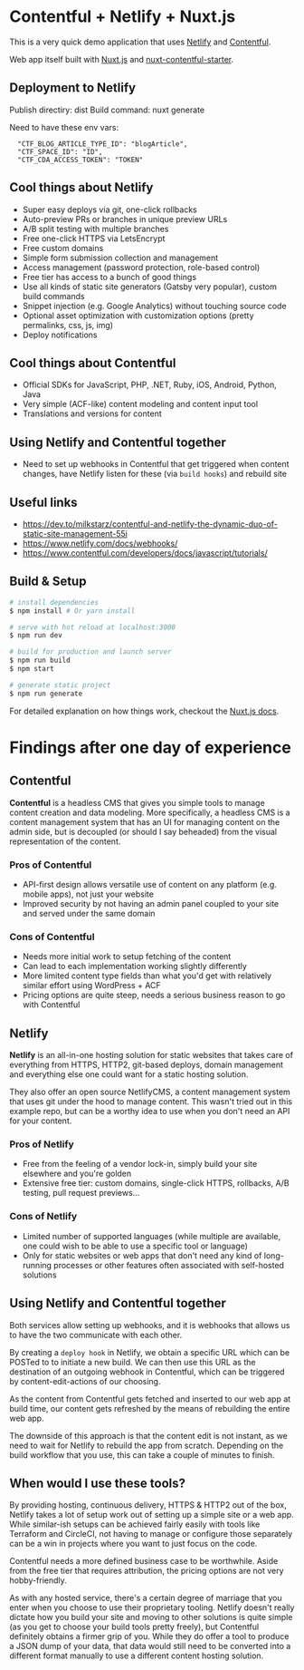 # Contentful + Netlify + Nuxt.js

This is a very quick demo application that uses [Netlify](https://www.netlify.com/) and [Contentful](https://www.contentful.com/).

Web app itself built with [Nuxt.js](https://nuxtjs.org/) and [nuxt-contentful-starter](https://github.com/yliaho/nuxt-contentful-starter).

## Deployment to Netlify

Publish directiry: dist
Build command: nuxt generate

Need to have these env vars:
```
  "CTF_BLOG_ARTICLE_TYPE_ID": "blogArticle",
  "CTF_SPACE_ID": "ID",
  "CTF_CDA_ACCESS_TOKEN": "TOKEN"
```

## Cool things about Netlify

- Super easy deploys via git, one-click rollbacks
- Auto-preview PRs or branches in unique preview URLs
- A/B split testing with multiple branches
- Free one-click HTTPS via LetsEncrypt
- Free custom domains
- Simple form submission collection and management
- Access management (password protection, role-based control)
- Free tier has access to a bunch of good things
- Use all kinds of static site generators (Gatsby very popular), custom build commands
- Snippet injection (e.g. Google Analytics) without touching source code
- Optional asset optimization with customization options (pretty permalinks, css, js, img)
- Deploy notifications


## Cool things about Contentful

- Official SDKs for JavaScript, PHP, .NET, Ruby, iOS, Android, Python, Java
- Very simple (ACF-like) content modeling and content input tool
- Translations and versions for content


## Using Netlify and Contentful together

- Need to set up webhooks in Contentful that get triggered when content changes, have Netlify listen for these (via `build hooks`) and rebuild site


## Useful links

- https://dev.to/milkstarz/contentful-and-netlify-the-dynamic-duo-of-static-site-management-55i
- https://www.netlify.com/docs/webhooks/
- https://www.contentful.com/developers/docs/javascript/tutorials/

## Build & Setup

``` bash
# install dependencies
$ npm install # Or yarn install

# serve with hot reload at localhost:3000
$ npm run dev

# build for production and launch server
$ npm run build
$ npm start

# generate static project
$ npm run generate
```

For detailed explanation on how things work, checkout the [Nuxt.js docs](https://github.com/nuxt/nuxt.js).

# Findings after one day of experience

## Contentful

**Contentful** is a headless CMS that gives you simple tools to manage content creation and data modeling. More specifically, a headless CMS is a content management system that has an UI for managing content on the admin side, but is decoupled (or should I say beheaded) from the visual representation of the content.

### Pros of Contentful
- API-first design allows versatile use of content on any platform (e.g. mobile apps), not just your website
- Improved security by not having an admin panel coupled to your site and served under the same domain

### Cons of Contentful
- Needs more initial work to setup fetching of the content
- Can lead to each implementation working slightly differently
- More limited content type fields than what you'd get with relatively similar effort using WordPress + ACF
- Pricing options are quite steep, needs a serious business reason to go with Contentful

## Netlify

**Netlify** is an all-in-one hosting solution for static websites that takes care of everything from HTTPS, HTTP2, git-based deploys, domain management and everything else one could want for a static hosting solution.

They also offer an open source NetlifyCMS, a content management system that uses git under the hood to manage content. This wasn't tried out in this example repo, but can be a worthy idea to use when you don't need an API for your content.

### Pros of Netlify
- Free from the feeling of a vendor lock-in, simply build your site elsewhere and you're golden
- Extensive free tier: custom domains, single-click HTTPS, rollbacks, A/B testing, pull request previews...

### Cons of Netlify
- Limited number of supported languages (while multiple are available, one could wish to be able to use a specific tool or language)
- Only for static websites or web apps that don't need any kind of long-running processes or other features often associated with self-hosted solutions

## Using Netlify and Contentful together
Both services allow setting up webhooks, and it is webhooks that allows us to have the two communicate with each other.

By creating a `deploy hook` in Netlify, we obtain a specific URL which can be POSTed to to initiate a new build. We can then use this URL as the destination of an outgoing webhook in Contentful, which can be triggered by content-edit-actions of our choosing. 

As the content from Contentful gets fetched and inserted to our web app at build time, our content gets refreshed by the means of rebuilding the entire web app.

The downside of this approach is that the content edit is not instant, as we need to wait for Netlify to rebuild the app from scratch. Depending on the build workflow that you use, this can take a couple of minutes to finish.

## When would I use these tools?
By providing hosting, continuous delivery, HTTPS & HTTP2 out of the box, Netlify takes a lot of setup work out of setting up a simple site or a web app. While similar-ish setups can be achieved fairly easily with tools like Terraform and CircleCI, not having to manage or configure those separately can be a win in projects where you want to just focus on the code. 

Contentful needs a more defined business case to be worthwhile. Aside from the free tier that requires attribution, the pricing options are not very hobby-friendly.

As with any hosted service, there's a certain degree of marriage that you enter when you choose to use their proprietary tooling. Netlify doesn't really dictate how you build your site and moving to other solutions is quite simple (as you get to choose your build tools pretty freely), but Contentful definitely obtains a firmer grip of you. While they do offer a tool to produce a JSON dump of your data, that data would still need to be converted into a different format manually to use a different content hosting solution.

